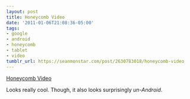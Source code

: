 ```yaml
---
layout: post
title: Honeycomb Video
date: '2011-01-06T21:08:36-05:00'
tags:
- google
- android
- honeycomb
- tablet
- video
tumblr_url: https://seanmonstar.com/post/2630783018/honeycomb-video
---
```

[Honeycomb Video](http://googlemobile.blogspot.com/2011/01/sneak-peak-of-android-30-honeycomb.html)  

Looks really cool. Though, it also looks surprisingly _un-Android_.

